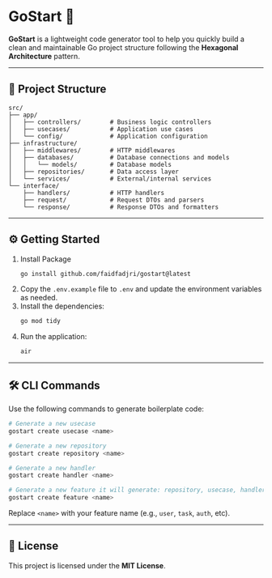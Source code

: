 # GoStart 🚀

**GoStart** is a lightweight code generator tool to help you quickly build a clean and maintainable Go project structure following the **Hexagonal Architecture** pattern.

---

## 📁 Project Structure

```
src/
├── app/
│   ├── controllers/        # Business logic controllers
│   ├── usecases/           # Application use cases
│   └── config/             # Application configuration
├── infrastructure/
│   ├── middlewares/        # HTTP middlewares
│   ├── databases/          # Database connections and models
│   │   └── models/         # Database models
│   ├── repositories/       # Data access layer
│   └── services/           # External/internal services
└── interface/
    ├── handlers/           # HTTP handlers
    ├── request/            # Request DTOs and parsers
    └── response/           # Response DTOs and formatters
```

---

## ⚙️ Getting Started

1. Install Package
   ```bash
   go install github.com/faidfadjri/gostart@latest
   ```
2. Copy the `.env.example` file to `.env` and update the environment variables as needed.
3. Install the dependencies:
   ```bash
   go mod tidy
   ```
4. Run the application:
   ```bash
   air
   ```

---

## 🛠️ CLI Commands

Use the following commands to generate boilerplate code:

```bash
# Generate a new usecase
gostart create usecase <name>

# Generate a new repository
gostart create repository <name>

# Generate a new handler
gostart create handler <name>

# Generate a new feature it will generate: repository, usecase, handler
gostart create feature <name>
```

Replace `<name>` with your feature name (e.g., `user`, `task`, `auth`, etc).

---

## 📄 License

This project is licensed under the **MIT License**.
